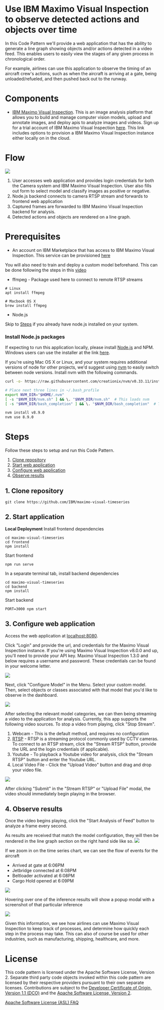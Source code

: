 # Use IBM Maximo Visual Inspection to observe detected actions and objects over time

In this Code Pattern we'll provide a web application that has the ability to generate a line graph showing objects and/or actions detected in a video feed. This enables users to easily view the stages of any given process in chronological order.

For example, airlines can use this application to observe the timing of an aircraft crew's actions, such as when the aircraft is arriving at a gate, being unloaded/refueled, and then pushed back out to the runway.

<!-- have access to live streams or CCTV cameras, and would like to apply object detection and image classification to their live camera feeds. -->

<!-- The intended audience for this Code Pattern -->

#  Components

* [IBM Maximo Visual Inspection](https://www.ibm.com/us-en/marketplace/ibm-powerai-vision). This is an image analysis platform that allows you to build and manage computer vision models, upload and annotate images, and deploy apis to analyze images and videos. Sign up for a trial account of IBM Maximo Visual Inspection [here](https://developer.ibm.com/linuxonpower/deep-learning-powerai/try-powerai/). This link includes options to provision a IBM Maximo Visual Inspection instance either locally on in the cloud.

# Flow

<img src="https://i.imgur.com/islfQZk.png">


1. User accesses web application and provides login credentials for both the Camera system and IBM Maximo Visual Inspection. User also fills out form to select model and classify images as positive or negative.
2. Node.js backend connects to camera RTSP stream and forwards to frontend web application
3. Captured frames are forwarded to IBM Maximo Visual Inspection backend for analysis.
4. Detected actions and objects are rendered on a line graph.

# Prerequisites

* An account on IBM Marketplace that has access to IBM Maximo Visual Inspection. This service can be provisioned [here](https://developer.ibm.com/linuxonpower/deep-learning-powerai/vision/access-registration-form/)

You will also need to train and deploy a custom model beforehand. This can be done following the steps in this [video](https://www.youtube.com/watch?v=-gzGuj3B__U)

<!-- * Docker - Can be used to run the application in a virtual container. If running via docker, the remaining prerequisites can be bypassed, and you can skip ahead to the steps labeled **docker** in [step 2](#2-start-application) -->

* ffmpeg - Package used here to connect to remote RTSP streams
```
# Linux
apt install ffmpeg

# Macbook OS X
brew install ffmpeg
```

* Node.js

Skip to [Steps](#maximo-live-analysis) if you already have node.js installed on your system.

### Install Node.js packages

If expecting to run this application locally, please install [Node.js](https://nodejs.org/en/) and NPM. Windows users can use the installer at the link [here](https://nodejs.org/en/download/).

If you're using Mac OS X or Linux, and your system requires additional versions of node for other projects, we'd suggest using [nvm](https://github.com/creationix/nvm) to easily switch between node versions. Install nvm with the following commands.

```bash
curl -o- https://raw.githubusercontent.com/creationix/nvm/v0.33.11/install.sh | bash
```


```bash
# Place next three lines in ~/.bash_profile
export NVM_DIR="$HOME/.nvm"
[ -s "$NVM_DIR/nvm.sh" ] && \. "$NVM_DIR/nvm.sh"  # This loads nvm
[ -s "$NVM_DIR/bash_completion" ] && \. "$NVM_DIR/bash_completion"  # This loads nvm bash_completion
```


```bash
nvm install v8.9.0
nvm use 8.9.0
```

# Steps

Follow these steps to setup and run this Code Pattern.

1. [Clone repository](#1-clone-repository)
2. [Start web application](#2-start-application)
3. [Configure web application](#3-configure-web-application)
4. [Observe results](#4-observe-results)
<!-- 5. [Create a Dashboard](#4-create-dashboard) -->

## 1. Clone repository

```
git clone https://github.com/IBM/maximo-visual-timeseries
```

<!-- Navigate to the project folder
```
cd maximo-timeline
``` -->

## 2. Start application

**Local Deployment**
Install frontend dependencies
```
cd maximo-visual-timeseries
cd frontend
npm install
```

Start frontend
```
npm run serve
```

In a separate terminal tab, install backend dependencies
```
cd maximo-visual-timeseries
cd backend
npm install
```

Start backend
```
PORT=3000 npm start
```

<!--
**Docker**
Start Backend
```
docker run -it -p 3000:3000 kkbankol/maximo-live /bin/bash -c "cd /maximo-streaming-video-analysis/backend && PORT=3000 npm start"
```

Start frontend
```
# frontend
docker run -it -p 8080:8080 kkbankol/maximo-live /bin/bash -c "cd /maximo-streaming-video-analysis/frontend && npm run serve"
``` -->

## 3. Configure web application
Access the web application at [localhost:8080](localhost:8080).

Click "Login" and provide the url, and credentials for the Maximo Visual Inspection instance. If you're using Maximo Visual Inspection v8.0.0 and up, you'll need to provide your API key. Maximo Visual Inspection 1.3.0 and below requires a username and password. These credentials can be found in your welcome letter.

<img src="https://i.imgur.com/JGITYcy.png" />

Next, click "Configure Model" in the Menu. Select your custom model. Then, select objects or classes associated with that model that you'd like to observe in the dashboard.
<!-- These selected categories can be grouped as either negative or positive. -->

<img src="https://i.imgur.com/e4pvLPy.png" />

After selecting the relevant model categories, we can then being streaming a video to the application for analysis. Currently, this app supports the following video sources. To stop a video from playing, click "Stop Stream".

1. Webcam - This is the default method, and requires no configuration
2. [RTSP](https://en.wikipedia.org/wiki/Real_Time_Streaming_Protocol) - RTSP is a streaming protocol commonly used by CCTV cameras. To connect to an RTSP stream, click the "Stream RTSP" button, provide the URL and the login credentials (if applicable).
3. Youtube - To playback a Youtube video for analysis, click the "Stream RTSP" button and enter the Youtube URL.
4. Local Video File - Click the "Upload Video" button and drag and drop your video file.

<img src="https://i.imgur.com/mZgHyIs.png" />

After clicking "Submit" in the "Stream RTSP" or "Upload File" modal, the video should immediately begin playing in the browser.

## 4. Observe results

Once the video begins playing, click the "Start Analysis of Feed" button to analyze a frame every second.

As results are received that match the model configuration, they will then be rendered in the line graph section on the right hand side like so.
<img src="https://i.imgur.com/K6oI1xL.png"/>


If we zoom in on the time series chart, we can see the flow of events for the aircraft

- Arrived at gate at 6:06PM
- Jetbridge connected at 6:08PM
- Beltloader activated at 6:08PM
- Cargo Hold opened at 6:09PM

<img src="https://i.imgur.com/go0FBIV.png"/>

Hovering over one of the inference results will show a popup modal with a screenshot of that particular inference

<img src="https://i.imgur.com/2z9ABlS.png"/>

Given this information, we see how airlines can use Maximo Visual Inspection to keep track of processes, and determine how quickly each step in the process may take. This can also of course be used for other industries, such as manufacturing, shipping, healthcare, and more.


<!-- , such as the identified class/object, heatmap/bounding boxes, and confidence score.

<img src="https://i.imgur.com/X0UnZhd.png" />
 -->
<!-- # Learn more -->

<!-- * **Watson IOT Platform Code Patterns**: Enjoyed this Code Pattern? Check out our other [Watson IOT Platform Code Patterns](https://developer.ibm.com/?s=Watson+IOT+Platform). -->

<!-- * **Knowledge Center**:Understand how this Python function can load data into  [Watson IOT Platform Analytics](https://www.ibm.com/support/knowledgecenter/en/SSQP8H/iot/analytics/as_overview.html) -->

# License

This code pattern is licensed under the Apache Software License, Version 2.  Separate third party code objects invoked within this code pattern are licensed by their respective providers pursuant to their own separate licenses. Contributions are subject to the [Developer Certificate of Origin, Version 1.1 (DCO)](https://developercertificate.org/) and the [Apache Software License, Version 2](https://www.apache.org/licenses/LICENSE-2.0.txt).

[Apache Software License (ASL) FAQ](https://www.apache.org/foundation/license-faq.html#WhatDoesItMEAN)

